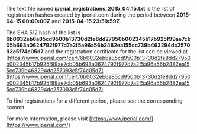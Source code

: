 The text file named **iperial_registrations_2015_04_15.txt** is the list of registration hashes created by iperial.com during the period between **2015-04-15 00:00:00Z** and **2015-04-15 23:59:59Z**.

The SHA 512 hash of the list is **6b0032eb6a85cd9500b13730d2fe8dd27950b002345b17b925f99ae7cb05b693a0624792f977d7a2f5a96a56b2482ea155cc739b463294dc257093c5f74c05d7** and the registration certificate for the list can be viewed at [https://www.iperial.com/cert/6b0032eb6a85cd9500b13730d2fe8dd27950b002345b17b925f99ae7cb05b693a0624792f977d7a2f5a96a56b2482ea155cc739b463294dc257093c5f74c05d7](https://www.iperial.com/cert/6b0032eb6a85cd9500b13730d2fe8dd27950b002345b17b925f99ae7cb05b693a0624792f977d7a2f5a96a56b2482ea155cc739b463294dc257093c5f74c05d7).

To find registrations for a different period, please see the corresponding commit.

For more information, please visit [https://www.iperial.com/](https://www.iperial.com/)
